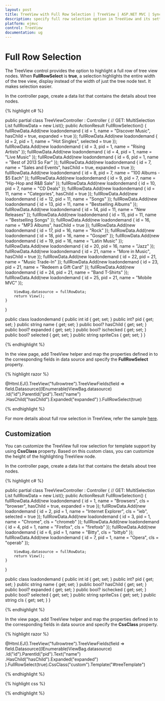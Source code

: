 ```yaml
---
layout: post
title: TreeView with Full Row Selection | TreeView | ASP.NET MVC | Syncfusion
description: specify full row selection option in TreeView and its settings
platform: ejmvc
control: TreeView
documentation: ug
---
```



# Full Row Selection

The TreeView control provides the option to highlight a full row of tree view nodes. When **FullRowSelect** is **true**, a selection highlights the entire width of the tree view, display instead of the width of just the tree node text. It makes selection easier.

In the controller page, create a data list that contains the details about tree nodes.

{% highlight c# %}

public partial class TreeViewController : Controller
{
    // GET: MultiSelection
    List<loadondemand> fullRowData = new List<loadondemand>();
    public ActionResult FullRowSelection()
    {
        fullRowData.Add(new loadondemand { id = 1, name = "Discover Music", hasChild = true, expanded = true });
        fullRowData.Add(new loadondemand { id = 2, pid = 1, name = "Hot Singles", selected = true });
        fullRowData.Add(new loadondemand { id = 3, pid = 1, name = "Rising Artists" });
        fullRowData.Add(new loadondemand { id = 4, pid = 1, name = "Live Music" });
        fullRowData.Add(new loadondemand { id = 6, pid = 1, name = "Best of 2013 So Far" });
        fullRowData.Add(new loadondemand { id = 7, name = "Sales and Events", hasChild = true, expanded = true });
        fullRowData.Add(new loadondemand { id = 8, pid = 7, name = "100 Albums - $5 Each" });
        fullRowData.Add(new loadondemand { id = 9, pid = 7, name = "Hip-Hop and R&B Sale" });
        fullRowData.Add(new loadondemand { id = 10, pid = 7, name = "CD Deals" });
        fullRowData.Add(new loadondemand { id = 11, name = "Categories", hasChild = true });
        fullRowData.Add(new loadondemand { id = 12, pid = 11, name = "Songs" });
        fullRowData.Add(new loadondemand { id = 13, pid = 11, name = "Bestselling Albums" });
        fullRowData.Add(new loadondemand { id = 14, pid = 11, name = "New Releases" });
        fullRowData.Add(new loadondemand { id = 15, pid = 11, name = "Bestselling Songs" });
        fullRowData.Add(new loadondemand { id = 16, name = "MP3 Albums", hasChild = true });
        fullRowData.Add(new loadondemand { id = 17, pid = 16, name = "Rock" });
        fullRowData.Add(new loadondemand { id = 18, pid = 16, name = "Gospel" });
        fullRowData.Add(new loadondemand { id = 19, pid = 16, name = "Latin Music" });
        fullRowData.Add(new loadondemand { id = 20, pid = 16, name = "Jazz" });
        fullRowData.Add(new loadondemand { id = 21, name = "More in Music", hasChild = true });
        fullRowData.Add(new loadondemand { id = 22, pid = 21, name = "Music Trade-In" });
        fullRowData.Add(new loadondemand { id = 23, pid = 21, name = "Redeem a Gift Card" });
        fullRowData.Add(new loadondemand { id = 24, pid = 21, name = "Band T-Shirts" });
        fullRowData.Add(new loadondemand { id = 25, pid = 21, name = "Mobile MVC" });

        ViewBag.datasource = fullRowData;
        return View();
    }
}

public class loadondemand
{
    public int id { get; set; }
    public int? pid { get; set; }
    public string name { get; set; }
    public bool? hasChild { get; set; }
    public bool? expanded { get; set; }
    public bool? ischecked { get; set; }
    public bool? selected { get; set; }
    public string spriteCss { get; set; }
}

{% endhighlight %}

In the view page, add TreeView helper and map the properties defined in to the corresponding fields in data source and specify the **FullRowSelect** property.

{% highlight razor %}

@Html.EJ().TreeView("fullrowtree").TreeViewFields(field => 
    field.Datasource((IEnumerable<loadondemand>)ViewBag.datasource)
    .Id("id").ParentId("pid").Text("name")
    .HasChild("hasChild").Expanded("expanded")
).FullRowSelect(true)

{% endhighlight %}

For more details about full row selection in TreeView, refer the sample [here](http://mvc.syncfusion.com/demos/web/treeview/fullrowselection).

## Customization

You can customize the TreeView full row selection for template support by using **CssClass** property. Based on this custom class, you can customize the height of the highlighting TreeView node.

In the controller page, create a data list that contains the details about tree nodes.

{% highlight c# %}

public partial class TreeViewController : Controller
{
    // GET: MultiSelection
    List<loadondemand> fullRowData = new List<loadondemand>();
    public ActionResult FullRowSelection()
    {
        fullRowData.Add(new loadondemand { id = 1, name = "Browsers", cls = "browser", hasChild = true, expanded = true });
        fullRowData.Add(new loadondemand { id = 2, pid = 1, name = "Internet Explorer", cls = "ieb", selected = true });
        fullRowData.Add(new loadondemand { id = 3, pid = 1, name = "Chrome", cls = "chromeb" });
        fullRowData.Add(new loadondemand { id = 4, pid = 1, name = "Firefox", cls = "firefoxb" });
        fullRowData.Add(new loadondemand { id = 6, pid = 1, name = "Bitty", cls = "bittyb" });
        fullRowData.Add(new loadondemand { id = 7, pid = 1, name = "Opera", cls = "operab" });

        ViewBag.datasource = fullRowData;
        return View();
    }
}

public class loadondemand
{
    public int id { get; set; }
    public int? pid { get; set; }
    public string name { get; set; }
    public bool? hasChild { get; set; }
    public bool? expanded { get; set; }
    public bool? ischecked { get; set; }
    public bool? selected { get; set; }
    public string spriteCss { get; set; }
    public string cls { get; set; }
}

{% endhighlight %}

In the view page, add TreeView helper and map the properties defined in to the corresponding fields in data source and specify the **CssClass** property.

{% highlight razor %}

@Html.EJ().TreeView("fullrowtree").TreeViewFields(field =>
    field.Datasource((IEnumerable<loadondemand>)ViewBag.datasource)
    .Id("id").ParentId("pid").Text("name")
    .HasChild("hasChild").Expanded("expanded")
).FullRowSelect(true).CssClass("custom").Template("#treeTemplate")

<script id="treeTemplate" type="text/x-jsrender">

    {{"{{"}}if !hasChild{{}}}}
    <span class="con-img {{"{{"}}>cls{{}}}}"></span>
    {{"{{"}}/if{{}}}}
    {{"{{"}}>name{{}}}}

</script>
	
{% endhighlight %}

{% highlight css %}

<style>
	.custom .con-img {
        background-image: url("http://mvc.syncfusion.com/demos/web/images/toolbar/browserl.png");
        background-repeat: no-repeat;
        height: 32px;
        width: 32px;
        display: inline-block;
        overflow: hidden;
        background-repeat: no-repeat;
        text-align: center;
        vertical-align: middle;
    }
    
    .custom .e-li-active > .e-text-wrap .con-img {
        background-image: url("http://mvc.syncfusion.com/demos/web/images/toolbar/browserh.png");
    }
    
    .custom .e-li-hover > .e-text-wrap .con-img, .e-fullrow-wrap .e-li-focus > .e-text-wrap .con-img {
        background-image: url("http://mvc.syncfusion.com/demos/web/images/toolbar/browserl.png");
    }
    
    .custom .ieb {
        background-position: -84px 0px;
    }
    
    .custom .chromeb {
        background-position: -42px 0px;
    }
    
    .custom .firefoxb {
        background-position: 0px 0px;
    }
    
    .custom .bittyb {
        background-position: -126px 0px;
    }
    
    .custom .operab {
        background-position: -168px 0px;
    }
    
    /*customize the height of highlighting TreeView node*/
    .custom.e-fullrow-wrap .e-item ul .e-fullrow {
        margin-top: -36px;
        height: 36px;
    }

</style>

{% endhighlight %}


